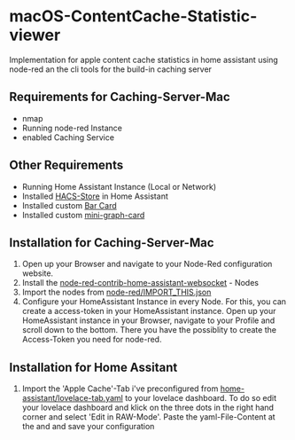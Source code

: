 # macOS-ContentCache-Statistic-viewer
Implementation for apple content cache statistics in home assistant using node-red an the cli tools for the build-in caching server

## Requirements for Caching-Server-Mac
- nmap
- Running node-red Instance
- enabled Caching Service

## Other Requirements
- Running Home Assistant Instance (Local or Network)
- Installed [HACS-Store](https://hacs.xyz/docs/installation/prerequisites) in Home Assistant
- Installed custom [Bar Card](https://github.com/custom-cards/bar-card.git)
- Installed custom [mini-graph-card](https://github.com/kalkih/mini-graph-card)

## Installation for Caching-Server-Mac
1. Open up your Browser and navigate to your Node-Red configuration website.
2. Install the [node-red-contrib-home-assistant-websocket](https://flows.nodered.org/node/node-red-contrib-home-assistant-websocket) - Nodes
3. Import the nodes from [node-red/IMPORT_THIS.json](https://github.com/MrDrache333/macOS-ContentCache-Statistic-viewer/blob/main/node-red/IMPORT_THIS.json)
4. Configure your HomeAssistant Instance in every Node. For this, you can create a access-token in your HomeAssistant instance. Open up your HomeAssistant instance in your Browser, navigate to your Profile and scroll down to the bottom. There you have the possiblity to create the Access-Token you need for node-red.

## Installation for Home Assitant
1. Import the 'Apple Cache'-Tab i've preconfigured from [home-assistant/lovelace-tab.yaml](https://github.com/MrDrache333/macOS-ContentCache-Statistic-viewer/blob/main/home-assistant/lovelace-tab.yaml) to your lovelace dashboard. To do so edit your lovelace dashboard and klick on the three dots in the right hand corner and select 'Edit in RAW-Mode'. Paste the yaml-File-Content at the and and save your configuration
